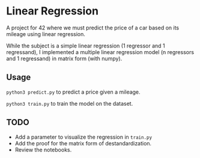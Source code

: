 # Linear Regression

A project for 42 where we must predict the price of a car based on its mileage using linear regression.

While the subject is a simple linear regression (1 regressor and 1 regressand), I implemented a multiple linear regression model (n regressors and 1 regressand) in matrix form (with numpy).

## Usage

`python3 predict.py` to predict a price given a mileage.

`python3 train.py` to train the model on the dataset.

## TODO

- Add a parameter to visualize the regression in `train.py`
- Add the proof for the matrix form of destandardization.
- Review the notebooks.